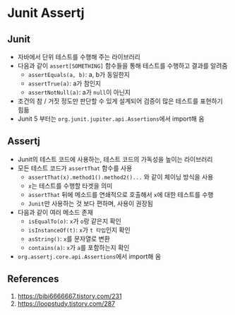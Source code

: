# Junit Assertj

## Junit

- 자바에서 단위 테스트를 수행해 주는 라이브러리
- 다음과 같이 `assert[SOMETHING]` 함수들을 통해 테스트를 수행하고 결과를 알려줌
  - `assertEquals(a, b)`: a, b가 동일한지
  - `assertTrue(a)`: a가 참인지
  - `assertNotNull(a)`: a가 `null`이 아닌지
- 조건의 참 / 거짓 정도만 판단할 수 있게 설계되어 검증이 많은 테스트를 표현하기 힘듦
- Junit 5 부터는 `org.junit.jupiter.api.Assertions`에서 import해 옴

## Assertj

- Junit의 테스트 코드에 사용하는, 테스트 코드의 가독성을 높이는 라이브러리
- 모든 테스트 코드가 `assertThat` 함수를 사용
  - `assertThat(x).method1().method2()...` 와 같이 체이닝 방식을 사용
  - `x`는 테스트를 수행할 타겟을 의미
  - `assertThat` 뒤에 메소드를 연쇄적으로 호출해서 `x`에 대한 테스트를 수행
  - `Junit`만 사용하는 것 보다 편하며, 사용이 권장됨
- 다음과 같이 여러 메소드 존재
  - `isEqualTo(o)`: `x`가 `o`랑 같은지 확인
  - `isInstanceOf(t)`: `x`가 `t 타입`인지 확인
  - `asString()`: `x`를 문자열로 변환
  - `contains(a)`: `x`가 `a`를 포함하는지 확인
- `org.assertj.core.api.Assertions`에서 import해 옴

## References

1. https://bibi6666667.tistory.com/231
2. https://loopstudy.tistory.com/287

